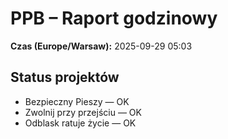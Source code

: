 # PPB – Raport godzinowy
**Czas (Europe/Warsaw):** 2025-09-29 05:03

## Status projektów
- Bezpieczny Pieszy — OK
- Zwolnij przy przejściu — OK
- Odblask ratuje życie — OK

